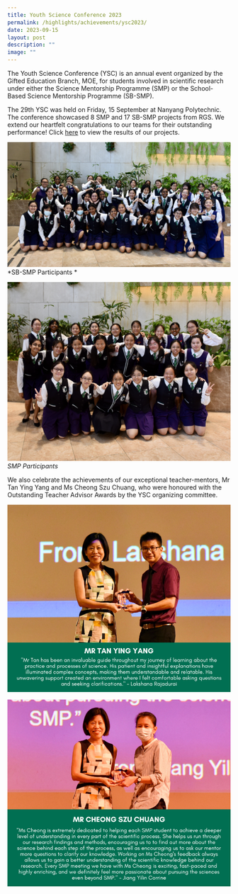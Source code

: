 ```yaml
---
title: Youth Science Conference 2023
permalink: /highlights/achievements/ysc2023/
date: 2023-09-15
layout: post
description: ""
image: ""
---
```




The Youth Science Conference (YSC) is an annual event organized by the Gifted Education Branch, MOE, for students involved in scientific research under either the Science Mentorship Programme (SMP) or the School-Based Science Mentorship Programme (SB-SMP).

The 29th YSC was held on Friday, 15 September at Nanyang Polytechnic. The conference showcased 8 SMP and 17 SB-SMP projects from RGS. We extend our heartfelt congratulations to our teams for their outstanding performance!  Click [here](/files/29th%20ysc%20results.pdf) to view the results of our projects. 

![](/images/sb-smp%20grp%20photo_fun%20shot.JPG)
*SB-SMP Participants *

![](/images/smp%20grp%20photo_fun%20shot.JPG)
*SMP Participants* 

We also celebrate the achievements of our exceptional teacher-mentors, Mr Tan Ying Yang and Ms Cheong Szu Chuang, who were honoured with the Outstanding Teacher Advisor Awards by the YSC organizing committee.

![](/images/mrtanyingyang.png)

![](/images/ms%20cheong%20szu%20chuang.png)